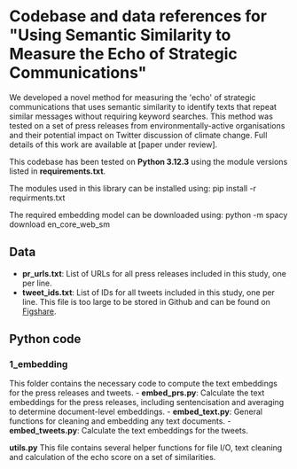 # Codebase and data references for "Using Semantic Similarity to Measure the Echo of Strategic Communications"

We developed a novel method for measuring the 'echo' of strategic communications that uses semantic similarity to identify texts that repeat similar messages without requiring keyword searches. This method was tested on a set of press releases from environmentally-active organisations and their potential impact on Twitter discussion of climate change. Full details of this work are available at [paper under review].

This codebase has been tested on **Python 3.12.3** using the module versions listed in **requirements.txt**.

The modules used in this library can be installed using:
pip install -r requirments.txt

The required embedding model can be downloaded using:
python -m spacy download en_core_web_sm

## Data
 - **pr_urls.txt**: List of URLs for all press releases included in this study, one per line. 
 - **tweet_ids.txt**: List of IDs for all tweets included in this study, one per line. This file is too large to be stored in Github and can be found on [Figshare](https://dx.doi.org/10.6084/m9.figshare.28196000).

## Python code
 ### 1_embedding
 This folder contains the necessary code to compute the text embeddings for the press releases and tweets.
    - **embed_prs.py**: Calculate the text embeddings for the press releases, including sentencisation and averaging to determine document-level embeddings.
    - **embed_text.py**: General functions for cleaning and embedding any text documents.
    - **embed_tweets.py**: Calculate the text embeddings for the tweets.

 **utils.py**
 This file contains several helper functions for file I/O, text cleaning and calculation of the echo score on a set of similarities.